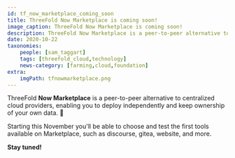 ```yaml
---
id: tf_now_marketplace_coming_soon
title: ThreeFold Now Marketplace is coming soon!
image_caption: ThreeFold Now Marketplace is coming soon!
description: ThreeFold Now Marketplace is a peer-to-peer alternative to centralized cloud providers, enabling you to deploy independently and keep ownership of your own data. 🙌 Read more within.
date: 2020-10-22
taxonomies:
    people: [sam_taggart]
    tags: [threefold_cloud,technology]
    news-category: [farming,cloud,foundation]
extra:
    imgPath: tfnowmarketplace.png
---
```


ThreeFold **Now Marketplace** is a peer-to-peer alternative to centralized cloud providers, enabling you to deploy independently and keep ownership of your own data. 🙌

Starting this November you'll be able to choose and test the first tools available on Marketplace, such as discourse, gitea, website, and more.

**Stay tuned!**

